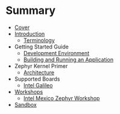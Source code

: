 # Summary

* [Cover](README.md)
* [Introduction](documentation/Introduction.md)
   * [Terminology](documentation/Terminology.md)
* Getting Started Guide
   * [Development Environment](documentation/DevelopmentEnvironment.md)
   * [Building and Running an Application](documentation/Applications.md)
* Zephyr Kernel Primer
   * [Architecture](documentation/Architecture.md)
* Supported Boards
   * [Intel Galileo](IntelGalileo.md)
* [Workshops](documentation/Workshops.md)
   * [Intel Mexico Zephyr Workshop](documentation/IntelMexicoZephyrWorkshop.md)
* [Sandbox](documentation/Sandbox.md)


